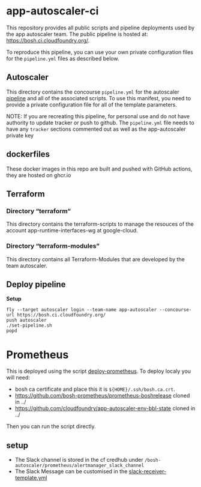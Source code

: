 # app-autoscaler-ci
This repository provides all public scripts and pipeline deployments used
by the app autoscaler team.  The public pipeline is hosted at: https://bosh.ci.cloudfoundry.org/.

To reproduce this pipeline, you can use your own private configuration files for the `pipeline.yml` files as described below.

## Autoscaler

This directory contains the concourse `pipeline.yml` for the autoscaler [pipeline](https://bosh.ci.cloudfoundry.org/pipelines/app-autoscaler)
and all of the associated scripts. To use this manifest, you need to provide a private configuration file
for all of the template parameters.

NOTE: If you are recreating this pipeline, for personal use and do not have authority to update
tracker or push to github. The `pipeline.yml` file needs to have any `tracker` sections commented
out as well as the app-autoscaler private key

## dockerfiles

These docker images in this repo are built and pushed with GitHub actions, they are hosted on ghcr.io

## Terraform
### Directory “terraform“
This directory contains the terraform-scripts to manage the resouces of the account app-runtime-interfaces-wg at google-cloud.

### Directory “terraform-modules”
This directory contains all Terraform-Modules that are developed by the team autoscaler.

## Deploy pipeline

__Setup__

```
fly --target autoscaler login --team-name app-autoscaler --concourse-url https://bosh.ci.cloudfoundry.org/
push autoscaler
./set-pipeline.sh
popd
```

# Prometheus
This is deployed using the script [deploy-prometheus](infrastructure/scripts/deploy-prometheus.sh).
To deploy localy you will need:
 - bosh ca certificate and place this it is `${HOME}/.ssh/bosh.ca.crt`.
 - https://github.com/bosh-prometheus/prometheus-boshrelease cloned in ../
 - https://github.com/cloudfoundry/app-autoscaler-env-bbl-state cloned in ../

Then you can run the script directly.
## setup
 - The Slack channel is stored in the cf credhub under `/bosh-autoscaler/prometheus/alertmanager_slack_channel`
 - The Slack Message can be customised in the [slack-receiver-template.yml](operations/slack-receiver-template.yml)
